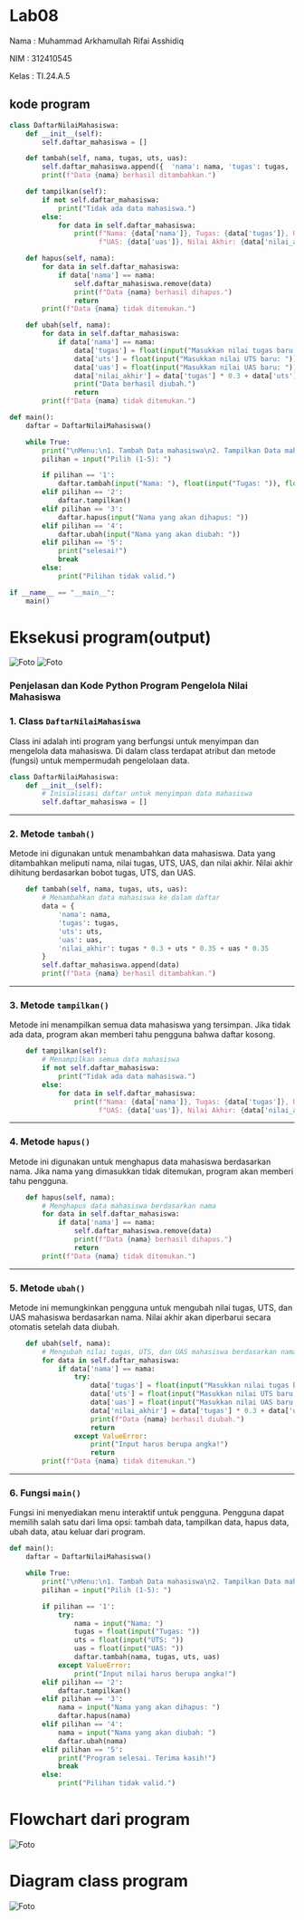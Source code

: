 # Lab08

Nama  : Muhammad Arkhamullah Rifai Asshidiq

NIM   : 312410545

Kelas : TI.24.A.5

## kode program
```python
class DaftarNilaiMahasiswa:
    def __init__(self):
        self.daftar_mahasiswa = []

    def tambah(self, nama, tugas, uts, uas):
        self.daftar_mahasiswa.append({  'nama': nama, 'tugas': tugas,  'uts': uts, 'uas': uas,  'nilai_akhir': tugas * 0.3 + uts * 0.35 + uas * 0.35 })
        print(f"Data {nama} berhasil ditambahkan.")

    def tampilkan(self):
        if not self.daftar_mahasiswa:
            print("Tidak ada data mahasiswa.")
        else:
            for data in self.daftar_mahasiswa:
                print(f"Nama: {data['nama']}, Tugas: {data['tugas']}, UTS: {data['uts']}, "
                      f"UAS: {data['uas']}, Nilai Akhir: {data['nilai_akhir']:.2f}")

    def hapus(self, nama):
        for data in self.daftar_mahasiswa:
            if data['nama'] == nama:
                self.daftar_mahasiswa.remove(data)
                print(f"Data {nama} berhasil dihapus.")
                return
        print(f"Data {nama} tidak ditemukan.")

    def ubah(self, nama):
        for data in self.daftar_mahasiswa:
            if data['nama'] == nama:
                data['tugas'] = float(input("Masukkan nilai tugas baru: "))
                data['uts'] = float(input("Masukkan nilai UTS baru: "))
                data['uas'] = float(input("Masukkan nilai UAS baru: "))
                data['nilai_akhir'] = data['tugas'] * 0.3 + data['uts'] * 0.35 + data['uas'] * 0.35
                print("Data berhasil diubah.")
                return
        print(f"Data {nama} tidak ditemukan.")

def main():
    daftar = DaftarNilaiMahasiswa()

    while True:
        print("\nMenu:\n1. Tambah Data mahasiswa\n2. Tampilkan Data mahasiswa\n3. Hapus Data mahasiswa\n4. Ubah Data mahasiswa\n5. Keluar")
        pilihan = input("Pilih (1-5): ")

        if pilihan == '1':
            daftar.tambah(input("Nama: "), float(input("Tugas: ")), float(input("UTS: ")), float(input("UAS: ")))
        elif pilihan == '2':
            daftar.tampilkan()
        elif pilihan == '3':
            daftar.hapus(input("Nama yang akan dihapus: "))
        elif pilihan == '4':
            daftar.ubah(input("Nama yang akan diubah: "))
        elif pilihan == '5':
            print("selesai!")
            break
        else:
            print("Pilihan tidak valid.")

if __name__ == "__main__":
    main()
```
# Eksekusi program(output)
![Foto](https://github.com/MuhammadArkham/Lab08/blob/main/Screenshot%202024-12-10%20170943.png?raw=true)
![Foto](https://github.com/MuhammadArkham/Lab08/blob/main/Screenshot%202024-12-10%20171004.png?raw=true)

### Penjelasan dan Kode Python Program Pengelola Nilai Mahasiswa

### 1. Class `DaftarNilaiMahasiswa`
  
Class ini adalah inti program yang berfungsi untuk menyimpan dan mengelola data mahasiswa. Di dalam class terdapat atribut dan metode (fungsi) untuk mempermudah pengelolaan data.

```python
class DaftarNilaiMahasiswa:
    def __init__(self):
        # Inisialisasi daftar untuk menyimpan data mahasiswa
        self.daftar_mahasiswa = []
```

---

### 2. Metode `tambah()`
 
Metode ini digunakan untuk menambahkan data mahasiswa. Data yang ditambahkan meliputi nama, nilai tugas, UTS, UAS, dan nilai akhir. Nilai akhir dihitung berdasarkan bobot tugas, UTS, dan UAS.

```python
    def tambah(self, nama, tugas, uts, uas):
        # Menambahkan data mahasiswa ke dalam daftar
        data = {
            'nama': nama,
            'tugas': tugas,
            'uts': uts,
            'uas': uas,
            'nilai_akhir': tugas * 0.3 + uts * 0.35 + uas * 0.35
        }
        self.daftar_mahasiswa.append(data)
        print(f"Data {nama} berhasil ditambahkan.")
```

---

### 3. Metode `tampilkan()`

Metode ini menampilkan semua data mahasiswa yang tersimpan. Jika tidak ada data, program akan memberi tahu pengguna bahwa daftar kosong.

```python
    def tampilkan(self):
        # Menampilkan semua data mahasiswa
        if not self.daftar_mahasiswa:
            print("Tidak ada data mahasiswa.")
        else:
            for data in self.daftar_mahasiswa:
                print(f"Nama: {data['nama']}, Tugas: {data['tugas']}, UTS: {data['uts']}, "
                      f"UAS: {data['uas']}, Nilai Akhir: {data['nilai_akhir']:.2f}")
```

---

### 4. Metode `hapus()`

Metode ini digunakan untuk menghapus data mahasiswa berdasarkan nama. Jika nama yang dimasukkan tidak ditemukan, program akan memberi tahu pengguna.


```python
    def hapus(self, nama):
        # Menghapus data mahasiswa berdasarkan nama
        for data in self.daftar_mahasiswa:
            if data['nama'] == nama:
                self.daftar_mahasiswa.remove(data)
                print(f"Data {nama} berhasil dihapus.")
                return
        print(f"Data {nama} tidak ditemukan.")
```

---
### 5. Metode `ubah()`
 
Metode ini memungkinkan pengguna untuk mengubah nilai tugas, UTS, dan UAS mahasiswa berdasarkan nama. Nilai akhir akan diperbarui secara otomatis setelah data diubah.

```python
    def ubah(self, nama):
        # Mengubah nilai tugas, UTS, dan UAS mahasiswa berdasarkan nama
        for data in self.daftar_mahasiswa:
            if data['nama'] == nama:
                try:
                    data['tugas'] = float(input("Masukkan nilai tugas baru: "))
                    data['uts'] = float(input("Masukkan nilai UTS baru: "))
                    data['uas'] = float(input("Masukkan nilai UAS baru: "))
                    data['nilai_akhir'] = data['tugas'] * 0.3 + data['uts'] * 0.35 + data['uas'] * 0.35
                    print(f"Data {nama} berhasil diubah.")
                    return
                except ValueError:
                    print("Input harus berupa angka!")
                    return
        print(f"Data {nama} tidak ditemukan.")
```
---
### 6. Fungsi `main()`
  
Fungsi ini menyediakan menu interaktif untuk pengguna. Pengguna dapat memilih salah satu dari lima opsi: tambah data, tampilkan data, hapus data, ubah data, atau keluar dari program.

```python
def main():
    daftar = DaftarNilaiMahasiswa()

    while True:
        print("\nMenu:\n1. Tambah Data mahasiswa\n2. Tampilkan Data mahasiswa\n3. Hapus Data mahasiswa\n4. Ubah Data mahasiswa\n5. Keluar")
        pilihan = input("Pilih (1-5): ")

        if pilihan == '1':
            try:
                nama = input("Nama: ")
                tugas = float(input("Tugas: "))
                uts = float(input("UTS: "))
                uas = float(input("UAS: "))
                daftar.tambah(nama, tugas, uts, uas)
            except ValueError:
                print("Input nilai harus berupa angka!")
        elif pilihan == '2':
            daftar.tampilkan()
        elif pilihan == '3':
            nama = input("Nama yang akan dihapus: ")
            daftar.hapus(nama)
        elif pilihan == '4':
            nama = input("Nama yang akan diubah: ")
            daftar.ubah(nama)
        elif pilihan == '5':
            print("Program selesai. Terima kasih!")
            break
        else:
            print("Pilihan tidak valid.")
```

# Flowchart dari program 
![Foto](https://github.com/MuhammadArkham/Lab08/blob/main/Flowchart.png?raw=true)

# Diagram class program
![Foto](https://github.com/MuhammadArkham/Lab08/blob/main/diagram%20class.png?raw=true)
